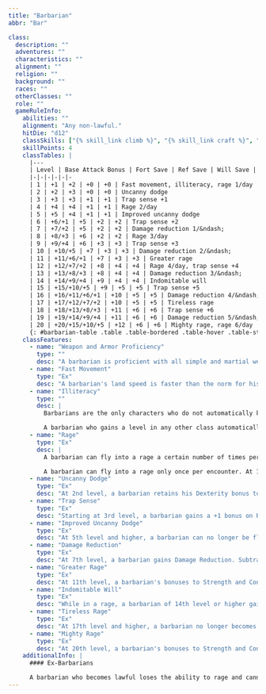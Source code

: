 ```yaml
---
title: "Barbarian"
abbr: "Bar"

class:
  description: ""
  adventures: ""
  characteristics: ""
  alignment: ""
  religion: ""
  background: ""
  races: ""
  otherClasses: ""
  role: ""
  gameRuleInfo:
    abilities: ""
    alignment: "Any non-lawful."
    hitDie: "d12"
    classSkills: ["{% skill_link climb %}", "{% skill_link craft %}", "{% skill_link handle-animal %}", "{% skill_link intimidate %}", "{% skill_link jump %}", "{% skill_link listen %}", "{% skill_link ride %}", "{% skill_link survival %}", "{% skill_link swim %}"]
    skillPoints: 4
    classTables: |
      |---
      | Level | Base Attack Bonus | Fort Save | Ref Save | Will Save | Special
      |-|-|-|-|-|-
      | 1 | +1 | +2 | +0 | +0 | Fast movement, illiteracy, rage 1/day
      | 2 | +2 | +3 | +0 | +0 | Uncanny dodge
      | 3 | +3 | +3 | +1 | +1 | Trap sense +1
      | 4 | +4 | +4 | +1 | +1 | Rage 2/day
      | 5 | +5 | +4 | +1 | +1 | Improved uncanny dodge
      | 6 | +6/+1 | +5 | +2 | +2 | Trap sense +2
      | 7 | +7/+2 | +5 | +2 | +2 | Damage reduction 1/&ndash;
      | 8 | +8/+3 | +6 | +2 | +2 | Rage 3/day
      | 9 | +9/+4 | +6 | +3 | +3 | Trap sense +3
      | 10 | +10/+5 | +7 | +3 | +3 | Damage reduction 2/&ndash;
      | 11 | +11/+6/+1 | +7 | +3 | +3 | Greater rage
      | 12 | +12/+7/+2 | +8 | +4 | +4 | Rage 4/day, trap sense +4
      | 13 | +13/+8/+3 | +8 | +4 | +4 | Damage reduction 3/&ndash;
      | 14 | +14/+9/+4 | +9 | +4 | +4 | Indomitable will
      | 15 | +15/+10/+5 | +9 | +5 | +5 | Trap sense +5
      | 16 | +16/+11/+6/+1 | +10 | +5 | +5 | Damage reduction 4/&ndash;, rage 5/day
      | 17 | +17/+12/+7/+2 | +10 | +5 | +5 | Tireless rage
      | 18 | +18/+13/+8/+3 | +11 | +6 | +6 | Trap sense +6
      | 19 | +19/+14/+9/+4 | +11 | +6 | +6 | Damage reduction 5/&ndash;
      | 20 | +20/+15/+10/+5 | +12 | +6 | +6 | Mighty rage, rage 6/day
      {: #barbarian-table .table .table-bordered .table-hover .table-striped data-caption="Table: The Barbarian" }
    classFeatures:
      - name: "Weapon and Armor Proficiency"
        type: ""
        desc: "A barbarian is proficient with all simple and martial weapons, light armor, medium armor, and shields (except tower shields)."
      - name: "Fast Movement"
        type: "Ex"
        desc: "A barbarian's land speed is faster than the norm for his race by +10 feet. This benefit applies only when he is wearing no armor, light armor, or medium armor and not carrying a heavy load. Apply this bonus before modifying the barbarian's speed because of any load carried or armor worn."
      - name: "Illiteracy"
        type: ""
        desc: |
          Barbarians are the only characters who do not automatically know how to read and write. A barbarian may spend 2 skill points to gain the ability to read and write all languages he is able to speak.

          A barbarian who gains a level in any other class automatically gains literacy. Any other character who gains a barbarian level does not lose the literacy he or she already had.
      - name: "Rage"
        type: "Ex"
        desc: |
          A barbarian can fly into a rage a certain number of times per day. In a rage, a barbarian temporarily gains a +4 bonus to Strength, a +4 bonus to Constitution, and a +2 morale bonus on Will saves, but he takes a -2 penalty to Armor Class. The increase in Constitution increases the barbarian's hit points by 2 points per level, but these hit points go away at the end of the rage when his Constitution score drops back to normal. (These extra hit points are not lost first the way temporary hit points are.) While raging, a barbarian cannot use any Charisma-, Dexterity-, or Intelligence-based skills (except for {% skill_link balance %}", "{% skill_link escape-artist %}", "{% skill_link intimidate %}, and {% skill_link ride %}), the {% skill_link concentration %} skill, or any abilities that require patience or concentration, nor can he cast spells or activate magic items that require a command word, a spell trigger (such as a wand), or spell completion (such as a scroll) to function. He can use any feat he has except Combat Expertise, item creation feats, and metamagic feats. A fit of rage lasts for a number of rounds equal to 3 + the character's (newly improved) Constitution modifier. A barbarian may prematurely end his rage. At the end of the rage, the barbarian loses the rage modifiers and restrictions and becomes fatigued (-2 penalty to Strength, -2 penalty to Dexterity, can't charge or run) for the duration of the current encounter (unless he is a 17th-level barbarian, at which point this limitation no longer applies).

          A barbarian can fly into a rage only once per encounter. At 1st level he can use his rage ability once per day. At 4th level and every four levels thereafter, he can use it one additional time per day (to a maximum of six times per day at 20th level). Entering a rage takes no time itself, but a barbarian can do it only during his action, not in response to someone else's action.
      - name: "Uncanny Dodge"
        type: "Ex"
        desc: "At 2nd level, a barbarian retains his Dexterity bonus to AC (if any) even if he is caught flat-footed or struck by an invisible attacker. However, he still loses his Dexterity bonus to AC if immobilized. If a barbarian already has uncanny dodge from a different class, he automatically gains improved uncanny dodge instead."
      - name: "Trap Sense"
        type: "Ex"
        desc: "Starting at 3rd level, a barbarian gains a +1 bonus on Reflex saves made to avoid traps and a +1 dodge bonus to AC against attacks made by traps. These bonuses rise by +1 every three barbarian levels thereafter (6th, 9th, 12th, 15th, and 18th level). Trap sense bonuses gained from multiple classes stack."
      - name: "Improved Uncanny Dodge"
        type: "Ex"
        desc: "At 5th level and higher, a barbarian can no longer be flanked. This defense denies a rogue the ability to sneak attack the barbarian by flanking him, unless the attacker has at least four more rogue levels than the target has barbarian levels. If a character already has uncanny dodge from a second class, the character automatically gains improved uncanny dodge instead, and the levels from the classes that grant uncanny dodge stack to determine the minimum level a rogue must be to flank the character."
      - name: "Damage Reduction"
        type: "Ex"
        desc: "At 7th level, a barbarian gains Damage Reduction. Subtract 1 from the damage the barbarian takes each time he is dealt damage from a weapon or a natural attack. At 10th level, and every three barbarian levels thereafter (13th, 16th, and 19th level), this damage reduction rises by 1 point. Damage reduction can reduce damage to 0 but not below 0."
      - name: "Greater Rage"
        type: "Ex"
        desc: "At 11th level, a barbarian's bonuses to Strength and Constitution during his rage each increase to +6, and his morale bonus on Will saves increases to +3. The penalty to AC remains at -2."
      - name: "Indomitable Will"
        type: "Ex"
        desc: "While in a rage, a barbarian of 14th level or higher gains a +4 bonus on Will saves to resist enchantment spells. This bonus stacks with all other modifiers, including the morale bonus on Will saves he also receives during his rage."
      - name: "Tireless Rage"
        type: "Ex"
        desc: "At 17th level and higher, a barbarian no longer becomes fatigued at the end of his rage."
      - name: "Mighty Rage"
        type: "Ex"
        desc: "At 20th level, a barbarian's bonuses to Strength and Constitution during his rage each increase to +8, and his morale bonus on Will saves increases to +4. The penalty to AC remains at -2."
    additionalInfo: |
      #### Ex-Barbarians

      A barbarian who becomes lawful loses the ability to rage and cannot gain more levels as a barbarian. He retains all the other benefits of the class (damage reduction, fast movement, trap sense, and uncanny dodge).
---
```

